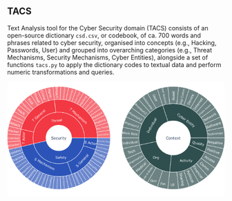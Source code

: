 ## TACS

Text Analysis tool for the Cyber Security domain (TACS) consists of an open-source dictionary `csd.csv`, or codebook, of ca. 700 words and phrases related to cyber security, organised into concepts (e.g., Hacking, Passwords, User) and grouped into overarching categories (e.g., Threat Mechanisms, Security Mechanisms, Cyber Entities), alongside a set of functions `tacs.py` to apply the dictionary codes to textual data and perform numeric transformations and queries.

![TACS Framework](https://github.com/anidroid/tacs/blob/master/tacsfw.png)
